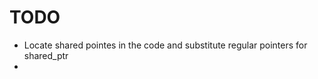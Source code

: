 # TODO

+ Locate shared pointes in the code and substitute regular pointers for shared_ptr<Type>
+ 
